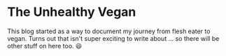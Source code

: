 # The Unhealthy Vegan

This blog started as a way to document my journey from flesh eater to vegan. Turns out that isn't super exciting to write about ... so there will be other stuff on here too. 😃
